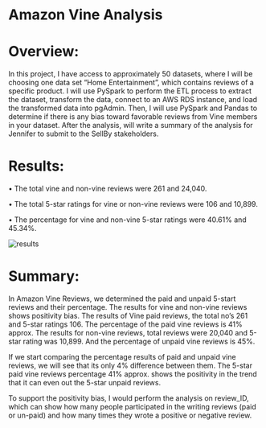 # Amazon Vine Analysis

# Overview:

In this project, I have access to approximately 50 datasets, where I will be choosing one data set “Home Entertainment”, which contains reviews of a specific product. I will use PySpark to perform the ETL process to extract the dataset, transform the data, connect to an AWS RDS instance, and load the transformed data into pgAdmin. Then, I will use PySpark and Pandas to determine if there is any bias toward favorable reviews from Vine members in your dataset. After the analysis, will write a summary of the analysis for Jennifer to submit to the SellBy stakeholders.

# Results:
 
•	The total vine and non-vine reviews were 261 and 24,040.

•	The total 5-star ratings for vine or non-vine reviews were 106 and 10,899.

•	The percentage for vine and non-vine 5-star ratings were 40.61% and 45.34%.

![results](https://user-images.githubusercontent.com/67460581/97082134-ad49cb80-15c4-11eb-810e-340a334a7852.PNG)


# Summary:

In Amazon Vine Reviews, we determined the paid and unpaid 5-start reviews and their percentage. The results for vine and non-vine reviews shows positivity bias.
The results of Vine paid reviews, the total no’s 261 and 5-star ratings 106. The percentage of the paid vine reviews is 41% approx. The results for non-vine reviews, total reviews were 20,040 and 5-star rating was 10,899. And the percentage of unpaid vine reviews is 45%.

If we start comparing the percentage results of paid and unpaid vine reviews, we will see that its only 4% difference between them. The 5-star paid vine reviews percentage 41% approx. shows the positivity in the trend that it can even out the 5-star unpaid reviews. 

To support the positivity bias, I would perform the analysis on review_ID, which can show how many people participated in the writing reviews (paid or un-paid) and how many times they wrote a positive or negative review.
